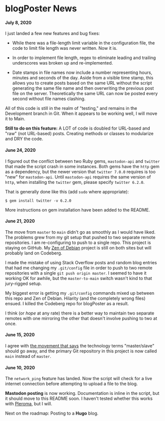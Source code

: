 # blogPoster News

#### July 8, 2020

I just landed a few new features and bug fixes:

* While there was a file-length limit variable in the configuration file, the code to limit file length was never written. Now it is.

* In order to implement file length, regex to eliminate leading and trailing underscores was broken up and re-implemented.

* Date stamps in file names now include a number representing hours, minutes and seconds of the day. Aside from a visible time stamp, this allows you to create posts based on the same URL without the script generating the same file name and then overwriting the previous post file on the server. Theoretically the same URL can now be posted every second without file names clashing.

All of this code is still in the realm of "testing," and remains in the Development branch in Git. When it appears to be working well, I will move it to Main.

**Still to do on this feature:** A LOT of code is doubled for URL-based and "raw" (not URL-based) posts. Creating methods or classes to modularize and DRY the code.

#### June 24, 2020

I figured out the conflict between two Ruby gems, `mastodon-api` and `twitter` that made the script crash in some instances. Both gems have the `http` gem as a dependency, but the newer version that `twitter 7.0.0` requires is too "new" for `mastodon-api`. Until `mastodon-api` requires the same version of `http`, when installing the `twitter` gem, please specify `twitter 6.2.0`.

That is generally done like this (add `sudo` where appropriate):

	$ gem install twitter -v 6.2.0
	
More instructions on gem installation have been added to the README.

#### June 21, 2020

The move from `master` to `main` didn't go as smoothly as I would have liked. The problems grew from my git setup that pushed to two separate remote repositories. I am re-configuring to push to a single repo. This project is staying on GitHub. My [Zen of Debian](https://codeberg.org/passthejoe/zen-of-debian) project is still on both sites but will probably land on Codeberg.

I made the mistake of using Stack Overflow posts and random blog entries that had me changing my `.git/config` file in order to push to two remote repositories with a single `git push origin master`. I seemed to have it working OK for awhile, but the `master-to-main` switch wasn't kind to that jury-rigged setup.

My biggest error is getting my `.git/config` commands mixed up between this repo and Zen of Debian. Hilarity (and the completely wrong files) ensued. I killed the Codeberg repo for blogPoster as a result.

I think (or _hope_ at any rate) there is a better way to maintain two separate remotes with one mirroring the other that doesn't involve pushing to two at once.

#### June 15, 2020

I agree with [the movement that says](https://www.zdnet.com/article/github-to-replace-master-with-alternative-term-to-avoid-slavery-references/) the technology terms "master/slave" should go away, and the primary Git repository in this project is now called `main` instead of `master`.

#### June 10, 2020

The `network_ping` feature has landed. Now the script will check for a live internet connection before attempting to upload a file to the blog.

**Mastodon posting** is now working. Documentation is inline in the script, but it should move to this README soon. I haven't tested whether this works with [Pleroma](https://pleroma.social/), but I will.

Next on the roadmap: Posting to a **Hugo** blog.
